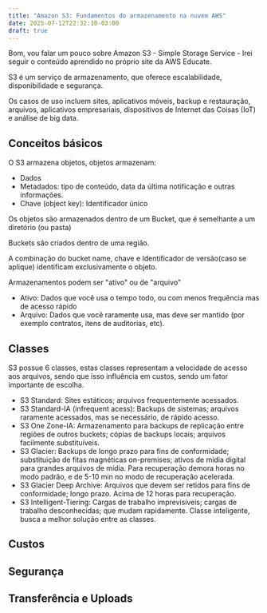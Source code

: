 ```yaml
---
title: "Amazon S3: Fundamentos do armazenamento na nuvem AWS"
date: 2025-07-12T22:32:10-03:00
draft: true
---
```


Bom, vou falar um pouco sobre Amazon S3 - Simple Storage Service - Irei seguir o conteúdo aprendido no próprio site da AWS Educate.

S3 é um serviço de armazenamento, que oferece escalabilidade, disponibilidade e segurança.

Os casos de uso incluem sites, aplicativos móveis, backup e restauração, arquivos, aplicativos empresariais, dispositivos de Internet das Coisas (IoT) e análise de big data.

## Conceitos básicos

O S3 armazena objetos, objetos armazenam:

- Dados
- Metadados: tipo de conteúdo, data da última notificação e outras informações.
- Chave (object key): Identificador único

Os objetos são armazenados dentro de um Bucket, que é semelhante a um diretório (ou pasta)

Buckets são criados dentro de uma região.

A combinação do bucket name, chave e Identificador de versão(caso se aplique) identificam exclusivamente o objeto.

Armazenamentos podem ser "ativo" ou de "arquivo"

- Ativo: Dados que você usa o tempo todo, ou com menos frequência mas de acesso rápido
- Arquivo: Dados que você raramente usa, mas deve ser mantido (por exemplo contratos, itens de auditorias, etc).


## Classes

S3 possue 6 classes, estas classes representam a velocidade de acesso aos arquivos, sendo que isso influência em custos, sendo um fator importante de escolha.

- S3 Standard: Sites estáticos; arquivos frequentemente acessados.
- S3 Standard-IA (infrequent acess): Backups de sistemas; arquivos raramente acessados, mas se necessário, de rápido acesso.
- S3 One Zone-IA: Armazenamento para backups de replicação entre regiões de outros buckets; cópias de backups locais; arquivos facilmente substituíveis.
- S3 Glacier: Backups de longo prazo para fins de conformidade; substituição de fitas magnéticas on-premises; ativos de mídia digital para grandes arquivos de mídia. Para recuperação demora horas no modo padrão, e de 5-10 min no modo de recuperação acelerada.
- S3 Glacier Deep Archive: Arquivos que devem ser retidos para fins de conformidade; longo prazo. Acima de 12 horas para recuperação.
- S3 Intelligent-Tiering: Cargas de trabalho imprevisíveis; cargas de trabalho desconhecidas; que mudam rapidamente. Classe inteligente, busca a melhor solução entre as classes.

## Custos

## Segurança

## Transferência e Uploads

## 

